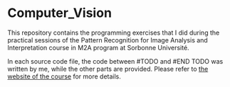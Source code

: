 # Computer_Vision
This repository contains the programming exercises that I did during the practical sessions of the Pattern Recognition for Image Analysis and Interpretation course in M2A program at Sorbonne Université.

In each source code file, the code between #TODO and #END TODO was written by me, while the other parts are provided.
Please refer to [the website of the course](https://rdfia.github.io/) for more details.
